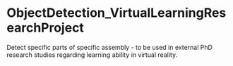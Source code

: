 # ObjectDetection_VirtualLearningResearchProject
Detect specific parts of specific assembly - to be used in external PhD research studies regarding learning ability in virtual reality. 
